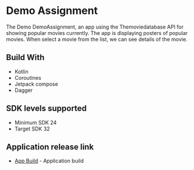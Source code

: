 # Demo Assignment

The Demo DemoAssignment, an app using the Themoviedatabase API for showing popular movies
currently. The app is displaying posters of popular movies. When select a movie from the list, we
can see details of the movie.

## Build With

- Kotlin
- Coroutines
- Jetpack compose
- Dagger

## SDK levels supported

- Minimum SDK 24
- Target SDK 32

## Application release link

- [App Build](https://github.com/hemantlatkar/DemoAssessment/tree/main/app/release) - Application
  build

